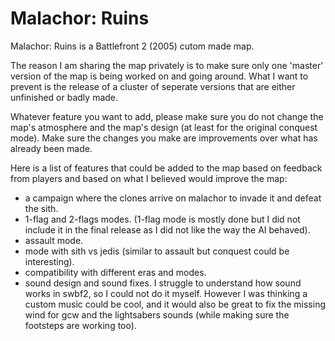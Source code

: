 # Malachor: Ruins
Malachor: Ruins is a Battlefront 2 (2005) cutom made map. 

The reason I am sharing the map privately is to make sure only one 'master' version of the map is being worked on and going around. What I want to prevent is the release of a cluster of seperate versions that are either unfinished or badly made.

Whatever feature you want to add, please make sure you do not change the map's atmosphere and the map's design (at least for the original conquest mode). Make sure the changes you make are improvements over what has already been made.

Here is a list of features that could be added to the map based on feedback from players and based on what I believed would improve the map:

- a campaign where the clones arrive on malachor to invade it and defeat the sith.
- 1-flag and 2-flags modes. (1-flag mode is mostly done but I did not include it in the final release as I did not like the way the AI behaved).
- assault mode.
- mode with sith vs jedis (similar to assault but conquest could be interesting).
- compatibility with different eras and modes.
- sound design and sound fixes. I struggle to understand how sound works in swbf2, so I could not do it myself. However I was thinking a custom music could be cool, and it would also be great to fix the missing wind for gcw and the lightsabers sounds (while making sure the footsteps are working too).
